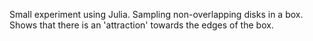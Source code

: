 Small experiment using Julia. Sampling non-overlapping disks in a box. Shows that there is an 'attraction' towards the edges of the box.

